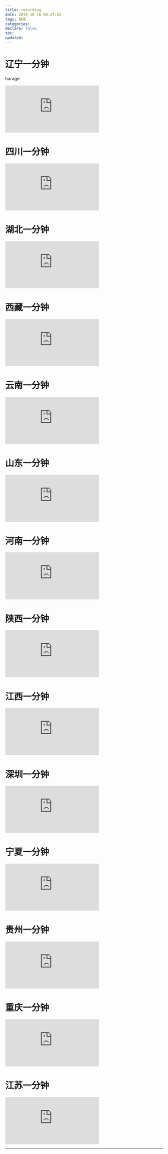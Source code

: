 ```yaml
---
title: recording
date: 2018-10-16 00:27:52
tags: 随笔
categories:
declare: false
toc:
updated:
---
```


# 辽宁一分钟
harage
<iframe frameborder="0" src="https://v.qq.com/txp/iframe/player.html?vid=c0727umgu56" allowFullScreen="true"></iframe>

<!-- more -->
# 四川一分钟

<iframe frameborder="0" src="https://v.qq.com/txp/iframe/player.html?vid=l07293p1s2m" allowFullScreen="true"></iframe>

# 湖北一分钟
<iframe frameborder="0" src="https://v.qq.com/txp/iframe/player.html?vid=n07301l0haa" allowFullScreen="true"></iframe>

# 西藏一分钟
<iframe frameborder="0" src="https://v.qq.com/txp/iframe/player.html?vid=x0732h3tq17" allowFullScreen="true"></iframe>

# 云南一分钟
<iframe frameborder="0" src="https://v.qq.com/txp/iframe/player.html?vid=j07334buqif" allowFullScreen="true"></iframe>

# 山东一分钟
<iframe frameborder="0" src="https://v.qq.com/txp/iframe/player.html?vid=s0735al03y9" allowFullScreen="true"></iframe>

# 河南一分钟
<iframe frameborder="0" src="https://v.qq.com/txp/iframe/player.html?vid=z07367jxkci" allowFullScreen="true"></iframe>

# 陕西一分钟
<iframe frameborder="0" src="https://v.qq.com/txp/iframe/player.html?vid=z0738ssdvln" allowFullScreen="true"></iframe>

# 江西一分钟
<iframe frameborder="0" src="https://v.qq.com/txp/iframe/player.html?vid=l07408sn2df" allowFullScreen="true"></iframe>

# 深圳一分钟
<iframe frameborder="0" src="https://v.qq.com/txp/iframe/player.html?vid=r07413itac9" allowFullScreen="true"></iframe>

# 宁夏一分钟
<iframe frameborder="0" src="https://v.qq.com/txp/iframe/player.html?vid=e07415ouyl2" allowFullScreen="true"></iframe>

# 贵州一分钟
<iframe frameborder="0" src="https://v.qq.com/txp/iframe/player.html?vid=n0743jlef7u" allowFullScreen="true"></iframe>

# 重庆一分钟
<iframe frameborder="0" src="https://v.qq.com/txp/iframe/player.html?vid=d0745k6nych" allowFullScreen="true"></iframe>

# 江苏一分钟
<iframe frameborder="0" src="https://v.qq.com/txp/iframe/player.html?vid=h0746na4ml0" allowFullScreen="true"></iframe>

---